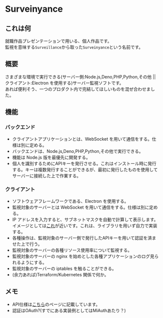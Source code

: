 # Surveinyance

## これは何

就職作品プレゼンテーションで用いる、個人作品です。  
監視を意味する`Surveillance`から取った`Surveinyance`という名前です。

## 概要

さまざまな環境で実行できる(サーバー側:Node.js,Deno,PHP,Python,その他 || クライアント:Electron を使用する)サーバー監視ソフトです。  
あれば便利そう、一つのプロダクト内で完結してほしいものを混ぜ合わせました。

## 機能

### バックエンド

- クライアントアプリケーションとは、WebSocket を用いて通信をする。仕様は別に定める。
- バックエンドは、Node.js,Deno,PHP,Python,その他で実行できる。
- 機能は Node.js 版を最優先に開発する。
- 個人を識別するためにAPIキーを発行させる。これはインストール時に発行する。キーは複数発行することができるが、最初に発行したものを使用してサーバーに接続した上で作業する。

### クライアント

- ソフトウェアフレームワークである、Electron を使用する。
- 監視対象のサーバーとは WebSocket を用いて通信をする。仕様は別に定める。
- IP アドレスを入力すると、サブネットマスクを自動で計算して表示します。イメージとしては[これ](https://note.cman.jp/network/subnetmask.cgi)が近いです。これは、ライブラリを用いず自力で実装する。
- 各種操作は、監視対象のサーバー側で発行したAPIキーを用いて認証を済ませた上で行う。
- 監視対象のサーバーの各種リソース使用率について監視する。
- 監視対象のサーバーの nginx を始めとした各種アプリケーションのログ見られるようにする。
- 監視対象のサーバーの iptables を触ることができる。
- (余力あれば)Terraform/Kubernetes 関係で何か。

## メモ
- API仕様は[こちら](/works/surveinyance/api.html)のページに記載しています。
- 認証はOAuth?(すでにある実装例としてはMiAuthあたり？)
